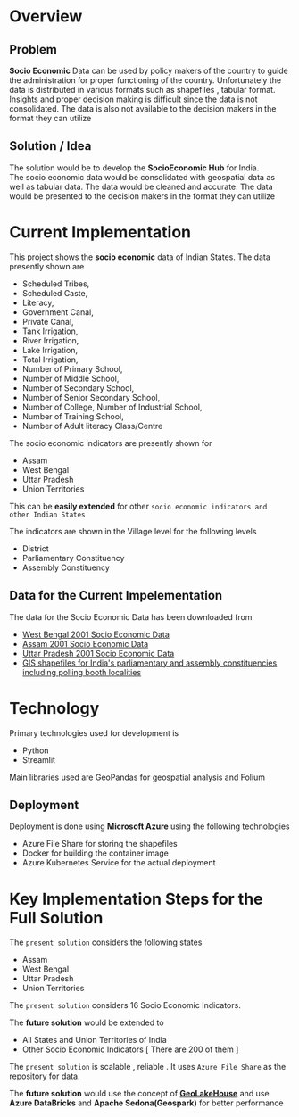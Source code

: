 # Overview                 

## Problem    

**Socio Economic** Data  can be used by policy makers of the country to guide the administration for proper functioning of the country. Unfortunately the data is distributed in various formats such as shapefiles , tabular format. Insights and proper decision making is difficult since the data is not consolidated. The data is also not available to the decision makers in the format they can utilize   

## Solution / Idea 
The solution would be to develop the **SocioEconomic Hub** for India.  
The socio economic data would be consolidated with geospatial data as well as tabular data. The data would be cleaned and accurate. 
The data would be presented to the decision makers in the format they can utilize           

# Current Implementation    

This project shows the **socio economic** data of Indian States. The data presently shown are 
* Scheduled Tribes,              
* Scheduled Caste,          
* Literacy,           
* Government Canal,          
* Private Canal,          
* Tank Irrigation,         
* River Irrigation,          
* Lake Irrigation,          
* Total Irrigation,          
* Number of Primary School,        
* Number of Middle School,           
* Number of Secondary School,        
* Number of Senior Secondary School,      
* Number of College, Number of Industrial School,       
* Number of Training School,           
* Number of Adult literacy Class/Centre        
       

The socio economic indicators are presently shown for  
*  Assam     
*  West Bengal   
*  Uttar Pradesh    
*  Union Territories              

This can be **easily extended** for other `socio economic indicators and other Indian States`
    
The indicators are shown in the Village level for the following levels     
*   District    
*   Parliamentary Constituency   
*   Assembly Constituency         

## Data for the Current Impelementation  

The data for the Socio Economic Data has been downloaded from   
* [West Bengal 2001 Socio Economic Data](https://geodata.lib.utexas.edu/catalog/nyu-2451-34360)         
* [Assam 2001 Socio Economic Data](https://geodata.lib.utexas.edu/catalog/nyu-2451-42187)     
* [Uttar Pradesh 2001 Socio Economic Data](https://geodata.lib.utexas.edu/catalog/nyu-2451-60250)     
* [GIS shapefiles for India's parliamentary and assembly constituencies including polling booth localities](https://pub.uni-bielefeld.de/record/2674065)     

# Technology      

Primary technologies used for development is   
* Python 
* Streamlit  

Main libraries used are GeoPandas for geospatial analysis and Folium     

## Deployment        
Deployment is done using **Microsoft Azure** using the following technologies     

* Azure File Share for storing the shapefiles    
* Docker for building the container image   
* Azure Kubernetes Service for the actual deployment        

# Key Implementation Steps for the Full Solution   

The `present solution` considers the following states    
*  Assam     
*  West Bengal   
*  Uttar Pradesh    
*  Union Territories     

The `present solution` considers 16 Socio Economic Indicators.    

The **future solution** would be extended to    
*  All States and Union Territories of India   
*  Other Socio Economic Indicators [ There are 200 of them ]      

The `present solution`  is scalable , reliable . It uses `Azure File Share` as the repository for data.   


The **future solution** would use the concept of [**GeoLakeHouse**](https://www.databricks.com/blog/2021/12/17/building-a-geospatial-lakehouse-part-1.html) and use **Azure DataBricks**  and **Apache Sedona(Geospark)** for better performance   


